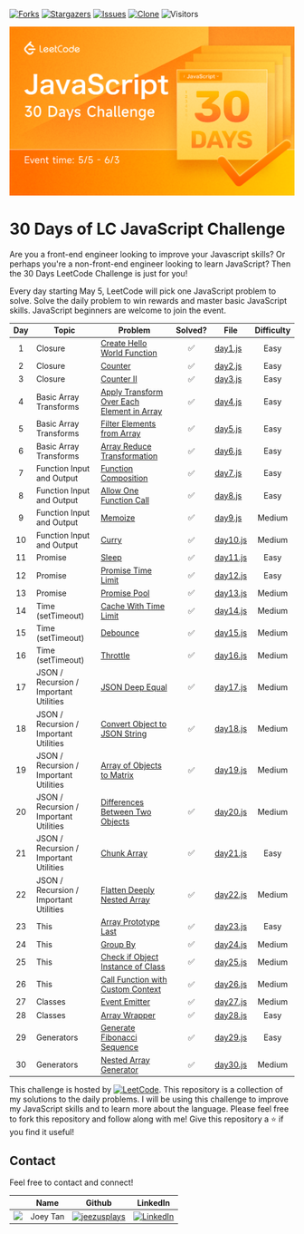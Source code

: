 [![Forks][forks-shield]][forks-url]
[![Stargazers][stars-shield]][stars-url]
[![Issues][issues-shield]][issues-url]
[![Clone][clone-shield]][clone-url]
![Visitors](https://api.visitorbadge.io/api/visitors?path=https%3A%2F%2Fgithub.com%2Fjeezusplays%2Fjavascript-challenge&label=VISTORS&countColor=%232ccce4)

[![LeetCode Challenge]](https://leetcode.com/discuss/study-guide/3458761/day-1-30-days-of-lc-javascript-challenge)

# 30 Days of LC JavaScript Challenge
Are you a front-end engineer looking to improve your Javascript skills? Or perhaps you're a non-front-end engineer looking to learn JavaScript? Then the 30 Days LeetCode Challenge is just for you!

Every day starting May 5, LeetCode will pick one JavaScript problem to solve. Solve the daily problem to win rewards and master basic JavaScript skills. JavaScript beginners are welcome to join the event.

<!-- Not Solved emoji `:x:`
Solved emoji `:white_check_mark:` -->
| Day | Topic | Problem | Solved? | File | Difficulty |
| :---: | ----- | ------- | :-------: | ------- | :--------: |
| 1 | Closure | [Create Hello World Function] | :white_check_mark: | [day1.js] | Easy |
| 2 | Closure | [Counter] | :white_check_mark: | [day2.js] | Easy |
| 3 | Closure | [Counter II] | :white_check_mark: | [day3.js] | Easy |
| 4 | Basic Array Transforms | [Apply Transform Over Each Element in Array] | :white_check_mark: | [day4.js] | Easy |
| 5 | Basic Array Transforms | [Filter Elements from Array] | :white_check_mark: | [day5.js] | Easy |
| 6 | Basic Array Transforms | [Array Reduce Transformation] | :white_check_mark: | [day6.js] | Easy |
| 7 | Function Input and Output | [Function Composition] | :white_check_mark: | [day7.js] | Easy |
| 8 | Function Input and Output | [Allow One Function Call] | :white_check_mark: | [day8.js] | Easy |
| 9 | Function Input and Output | [Memoize] | :white_check_mark: | [day9.js] | Medium |
| 10 | Function Input and Output | [Curry] | :white_check_mark: | [day10.js] | Medium |
| 11 | Promise | [Sleep] | :white_check_mark: | [day11.js] | Easy |
| 12 | Promise | [Promise Time Limit] | :white_check_mark: | [day12.js] | Easy |
| 13 | Promise | [Promise Pool] | :white_check_mark: | [day13.js] | Medium |
| 14 | Time (setTimeout) | [Cache With Time Limit] | :white_check_mark: | [day14.js] | Medium |
| 15 | Time (setTimeout) | [Debounce] | :white_check_mark: | [day15.js] | Medium |
| 16 | Time (setTimeout) | [Throttle] | :white_check_mark: | [day16.js] | Medium |
| 17 | JSON / Recursion / Important Utilities | [JSON Deep Equal] | :white_check_mark: | [day17.js] | Medium |
| 18 | JSON / Recursion / Important Utilities | [Convert Object to JSON String] | :white_check_mark: | [day18.js] | Medium |
| 19 | JSON / Recursion / Important Utilities | [Array of Objects to Matrix] | :white_check_mark: | [day19.js] | Medium |
| 20 | JSON / Recursion / Important Utilities | [Differences Between Two Objects] | :white_check_mark: | [day20.js] | Medium |
| 21 | JSON / Recursion / Important Utilities | [Chunk Array] | :white_check_mark: | [day21.js] | Easy |
| 22 | JSON / Recursion / Important Utilities | [Flatten Deeply Nested Array] | :white_check_mark: | [day22.js] | Medium |
| 23 | This | [Array Prototype Last] | :white_check_mark: | [day23.js] | Easy |
| 24 | This | [Group By] | :white_check_mark: | [day24.js] | Medium |
| 25 | This | [Check if Object Instance of Class] | :white_check_mark: | [day25.js] | Medium |
| 26 | This | [Call Function with Custom Context] | :white_check_mark: | [day26.js] | Medium |
| 27 | Classes | [Event Emitter] | :white_check_mark: | [day27.js] | Medium |
| 28 | Classes | [Array Wrapper] | :white_check_mark: | [day28.js] | Easy |
| 29 | Generators | [Generate Fibonacci Sequence] | :white_check_mark: | [day29.js] | Easy |
| 30 | Generators | [Nested Array Generator] | :white_check_mark: | [day30.js] | Medium |


This challenge is hosted by [![LeetCode]](https://leetcode.com/). This repository is a collection of my solutions to the daily problems. I will be using this challenge to improve my JavaScript skills and to learn more about the language. Please feel free to fork this repository and follow along with me! Give this repository a :star: if you find it useful!

## Contact
Feel free to contact and connect!

|| Name | Github | LinkedIn |
|-----------| ----------- | ----------- | ----------- |
|<img src="https://avatars.githubusercontent.com/u/68149788?v=4" width="100"></img>|Joey Tan|[![jeezusplays](https://img.shields.io/badge/GitHub-181717.svg?style=for-the-badge&logo=GitHub&logoColor=white)](https://github.com/jeezusplays)|[![LinkedIn](https://img.shields.io/badge/LinkedIn-0A66C2.svg?style=for-the-badge&logo=LinkedIn&logoColor=white)](https://linkedin.com/in/joey-tan-zuyi)|

[LeetCode Challenge]: assets/lc-challenge.png
[LeetCode]: https://img.shields.io/badge/LeetCode-FFA116.svg?style=for-the-badge&logo=LeetCode&logoColor=white

[Create Hello World Function]: https://leetcode.com/problems/create-hello-world-function/
[Counter]: https://leetcode.com/problems/counter/
[Counter II]: https://leetcode.com/problems/counter-ii/
[Apply Transform Over Each Element in Array]: https://leetcode.com/problems/apply-transform-over-each-element-in-array/
[Filter Elements from Array]: https://leetcode.com/problems/filter-elements-from-array/
[Array Reduce Transformation]: https://leetcode.com/problems/array-reduce-transformation/
[Function Composition]: https://leetcode.com/problems/function-composition/
[Allow One Function Call]: https://leetcode.com/problems/allow-one-function-call/
[Memoize]: https://leetcode.com/problems/memoize/
[Curry]: https://leetcode.com/problems/curry/
[Sleep]: https://leetcode.com/problems/sleep/
[Promise Time Limit]: https://leetcode.com/problems/promise-time-limit/
[Promise Pool]: https://leetcode.com/problems/promise-pool/
[Cache With Time Limit]: https://leetcode.com/problems/cache-with-time-limit/
[Debounce]: https://leetcode.com/problems/debounce/
[Throttle]: https://leetcode.com/problems/throttle/
[JSON Deep Equal]: https://leetcode.com/problems/json-deep-equal/
[Convert Object to JSON String]: https://leetcode.com/problems/convert-object-to-json-string/
[Array of Objects to Matrix]: https://leetcode.com/problems/array-of-objects-to-matrix/
[Differences Between Two Objects]: https://leetcode.com/problems/differences-between-two-objects/
[Chunk Array]: https://leetcode.com/problems/chunk-array/
[Flatten Deeply Nested Array]: https://leetcode.com/problems/flatten-deeply-nested-array/
[Array Prototype Last]: https://leetcode.com/problems/array-prototype-last/
[Group By]: https://leetcode.com/problems/group-by/
[Check if Object Instance of Class]: https://leetcode.com/problems/check-if-object-instance-of-class/
[Call Function with Custom Context]: https://leetcode.com/problems/call-function-with-custom-context/
[Event Emitter]: https://leetcode.com/problems/event-emitter/
[Array Wrapper]: https://leetcode.com/problems/array-wrapper/
[Generate Fibonacci Sequence]: https://leetcode.com/problems/generate-fibonacci-sequence/
[Nested Array Generator]: https://leetcode.com/problems/nested-array-generator/

[day1.js]: challenges/day1.js
[day2.js]: challenges/day2.js
[day3.js]: challenges/day3.js
[day4.js]: challenges/day4.js
[day5.js]: challenges/day5.js
[day6.js]: challenges/day6.js
[day7.js]: challenges/day7.js
[day8.js]: challenges/day8.js
[day9.js]: challenges/day9.js
[day10.js]: challenges/day10.js
[day11.js]: challenges/day11.js
[day12.js]: challenges/day12.js
[day13.js]: challenges/day13.js
[day14.js]: challenges/day14.js
[day15.js]: challenges/day15.js
[day16.js]: challenges/day16.js
[day17.js]: challenges/day17.js
[day18.js]: challenges/day18.js
[day19.js]: challenges/day19.js
[day20.js]: challenges/day20.js
[day21.js]: challenges/day21.js
[day22.js]: challenges/day22.js
[day23.js]: challenges/day23.js
[day24.js]: challenges/day24.js
[day25.js]: challenges/day25.js
[day26.js]: challenges/day26.js
[day27.js]: challenges/day27.js
[day28.js]: challenges/day28.js
[day29.js]: challenges/day29.js
[day30.js]: challenges/day30.js

[forks-shield]: https://img.shields.io/github/forks/jeezusplays/javascript-challenge.svg?style=for-the-badge
[forks-url]: https://github.com/jeezusplays/javascript-challenge/network/members
[stars-shield]: https://img.shields.io/github/stars/jeezusplays/javascript-challenge.svg?style=for-the-badge
[stars-url]: https://github.com/jeezusplays/javascript-challenge/stargazers
[issues-shield]: https://img.shields.io/github/issues/jeezusplays/javascript-challenge.svg?style=for-the-badge
[issues-url]: https://github.com/jeezusplays/javascript-challenge/issues
[clone-shield]: https://img.shields.io/badge/dynamic/json?style=for-the-badge&color=success&label=Clone&query=count&url=https://gist.githubusercontent.com/jeezusplays/40f3b1ed54e74b942f5124ac07cdbafb/raw/clone.json
[clone-url]:https://github.com/jeezusplays/javascript-challenge/
